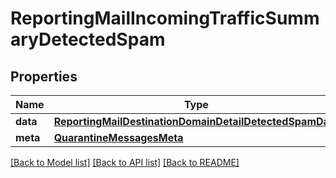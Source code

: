 # ReportingMailIncomingTrafficSummaryDetectedSpam

## Properties
Name | Type | Description | Notes
------------ | ------------- | ------------- | -------------
**data** | [**ReportingMailDestinationDomainDetailDetectedSpamData**](ReportingMailDestinationDomainDetailDetectedSpamData.md) |  | [optional] 
**meta** | [**QuarantineMessagesMeta**](QuarantineMessagesMeta.md) |  | [optional] 

[[Back to Model list]](../README.md#documentation-for-models) [[Back to API list]](../README.md#documentation-for-api-endpoints) [[Back to README]](../README.md)

